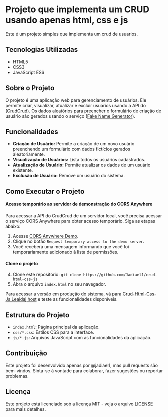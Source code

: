 # Projeto que implementa um CRUD usando apenas html, css e js

Este é um projeto simples que implementa um crud de usuarios.

## Tecnologias Utilizadas

- HTML5
- CSS3
- JavaScript ES6

## Sobre o Projeto

O projeto é uma aplicação web para gerenciamento de usuários. Ele permite criar, visualizar, atualizar e excluir usuários usando a API do ([CrudCrud](https://crudcrud.com/)). Os dados aleatórios para preencher o formulário de criação de usuário são gerados usando o serviço ([Fake Name Generator](https://www.fakenamegenerator.com/)).

## Funcionalidades

- **Criação de Usuário:** Permite a criação de um novo usuário preenchendo um formulário com dados fictícios gerados aleatoriamente.
- **Visualização de Usuários:** Lista todos os usuários cadastrados.
- **Atualização de Usuário:** Permite atualizar os dados de um usuário existente.
- **Exclusão de Usuário:** Remove um usuário do sistema.

## Como Executar o Projeto
#### Acesso temporário ao servidor de demonstração do CORS Anywhere

Para acessar a API do CrudCrud de um servidor local, você precisa acessar o serviço CORS Anywhere para obter acesso temporário. Siga as etapas abaixo:

1. Acesse [CORS Anywhere Demo](https://cors-anywhere.herokuapp.com/corsdemo).
2. Clique no botão `Request temporary access to the demo server`.
3. Você receberá uma mensagem informando que você foi temporariamente adicionado à lista de permissões.
#### Clone o projeto
4. Clone este repositório: `git clone https://github.com/Jadiael1/crud-html-css-js`
5. Abra o arquivo `index.html` no seu navegador.

Para acessar a versão em produção do sistema, vá para [Crud-Html-Css-Js.Leaidaj.host](https://crud-html-css-js.leaidaj.host) e teste as funcionalidades disponíveis.

## Estrutura do Projeto

- `index.html`: Página principal da aplicação.
- `css/*.css`: Estilos CSS para a interface.
- `js/*.js`: Arquivos JavaScript com as funcionalidades da aplicação.

## Contribuição

Este projeto foi desenvolvido apenas por @jadiael1, mas pull requests são bem-vindos. Sinta-se à vontade para colaborar, fazer sugestões ou reportar problemas.

## Licença

Este projeto está licenciado sob a licença MIT - veja o arquivo [LICENSE](LICENSE) para mais detalhes.


